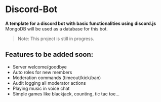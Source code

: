 # Discord-Bot
**A template for a discord bot with basic functionalities using discord.js**
MongoDB will be used as a database for this bot.


> Note: This project is still in progress.

## Features to be added soon:
- Server welcome/goodbye
- Auto roles for new members
- Moderation commands (timeout/kick/ban)
- Audit logging all moderator actions
- Playing music in voice chat
- Simple games like blackjack, counting, tic tac toe...
